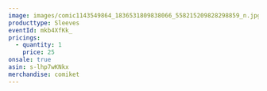 ```yaml
---
image: images/comic1143549864_1836531809838066_558215209828298859_n.jpg
producttype: Sleeves
eventId: mkb4XfKk_
pricings:
  - quantity: 1
    price: 25
onsale: true
asin: s-lhp7wKNkx
merchandise: comiket
---
```

